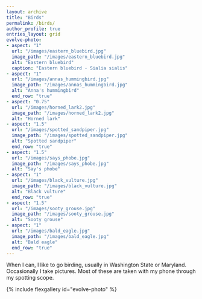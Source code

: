 ```yaml
---
layout: archive
title: "Birds"
permalink: /birds/
author_profile: true
entries_layout: grid
evolve-photo:
- aspect: "1"
  url: "/images/eastern_bluebird.jpg"
  image_path: "/images/eastern_bluebird.jpg"
  alt: "Eastern bluebird"
  caption: "Eastern bluebird - Sialia sialis"
- aspect: "1"
  url: "/images/annas_hummingbird.jpg"
  image_path: "/images/annas_hummingbird.jpg"
  alt: "Anna's hummingbird"
  end_row: "true"
- aspect: "0.75"
  url: "/images/horned_lark2.jpg"
  image_path: "/images/horned_lark2.jpg"
  alt: "Horned lark"
- aspect: "1.5"
  url: "/images/spotted_sandpiper.jpg"
  image_path: "/images/spotted_sandpiper.jpg"
  alt: "Spotted sandpiper"
  end_row: "true"
- aspect: "1.5"
  url: "/images/says_phobe.jpg"
  image_path: "/images/says_phobe.jpg"
  alt: "Say's phobe"
- aspect: "1"
  url: "/images/black_vulture.jpg"
  image_path: "/images/black_vulture.jpg"
  alt: "Black vulture"
  end_row: "true"
- aspect: "1.5"
  url: "/images/sooty_grouse.jpg"
  image_path: "/images/sooty_grouse.jpg"
  alt: "Sooty grouse"
- aspect: "1"
  url: "/images/bald_eagle.jpg"
  image_path: "/images/bald_eagle.jpg"
  alt: "Bald eagle"
  end_row: "true"
---
```


When I can, I like to go birding, usually in Washington State or Maryland. 
Occasionally I take pictures. Most of these are taken with my phone through my spotting
scope.

{% include flexgallery id="evolve-photo" %}